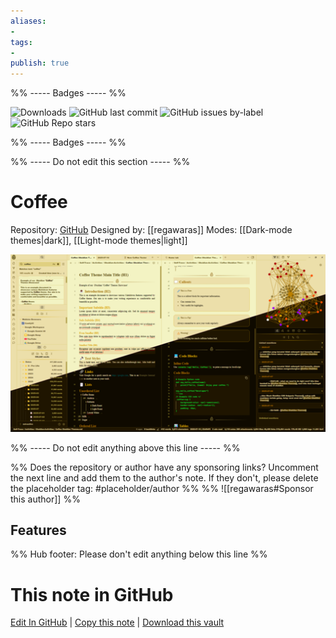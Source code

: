 ```yaml
---
aliases:
- 
tags: 
- 
publish: true
---
```


%% ----- Badges ----- %%

![Downloads](https://img.shields.io/badge/downloads-295-573E7A?style=for-the-badge&logo=)
![GitHub last commit](https://img.shields.io/github/last-commit/regawaras/Coffee?color=573E7A&label=last%20update&logo=github&style=for-the-badge)
![GitHub issues by-label](https://img.shields.io/github/issues/regawaras/Coffee/help%20wanted?color=573E7A&logo=github&style=for-the-badge) 
![GitHub Repo stars](https://img.shields.io/github/stars/regawaras/Coffee?color=573E7A&logo=github&style=for-the-badge)

%% ----- Badges ----- %%

%% ----- Do not edit this section ----- %%

# Coffee

Repository: [GitHub](https://github.com/regawaras/Coffee)
Designed by: [[regawaras]]
Modes: [[Dark-mode themes|dark]], [[Light-mode themes|light]]



![screenshot](https://github.com/regawaras/Coffee/raw/HEAD/coffee.png)

%% ----- Do not edit anything above this line ----- %% 

%% Does the repository or author have any sponsoring links? Uncomment the next line and add them to the author's note. If they don't, please delete the placeholder tag: #placeholder/author %%
%% ![[regawaras#Sponsor this author]] %%


## Features



%% Hub footer: Please don't edit anything below this line %%

# This note in GitHub

<span class="git-footer">[Edit In GitHub](https://github.dev/obsidian-community/obsidian-hub/blob/main/02%20-%20Community%20Expansions/02.05%20All%20Community%20Expansions/Themes/Coffee.md "git-hub-edit-note") | [Copy this note](https://raw.githubusercontent.com/obsidian-community/obsidian-hub/main/02%20-%20Community%20Expansions/02.05%20All%20Community%20Expansions/Themes/Coffee.md "git-hub-copy-note") | [Download this vault](https://github.com/obsidian-community/obsidian-hub/archive/refs/heads/main.zip "git-hub-download-vault") </span>
